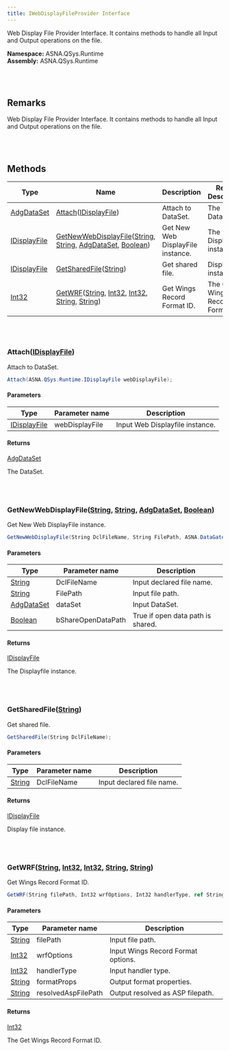 ```yaml
---
title: IWebDisplayFileProvider Interface
---
```


Web Display File Provider Interface. It contains methods to handle all Input and Output operations on the file.

**Namespace:** ASNA.QSys.Runtime <br/>
**Assembly:** ASNA.QSys.Runtime

<br>
<br>

## Remarks

Web Display File Provider Interface. It contains methods to handle all Input and Output operations on the file.

[//]: # ($$TODO: Complete the Remarks section.)

<br>
<br>

## Methods

| Type | Name | Description | Return Description 
| --- | --- | --- | --- 
| [AdgDataSet]($$TODO-ASNA.DataGate.Client.AdgDataSet.html) | [Attach](#attachidisplayfile)([IDisplayFile](/reference/asna-qsys-runtime/classes/i-display-file.html)) | Attach to DataSet. | The DataSet.
| [IDisplayFile](/reference/asna-qsys-runtime/classes/i-display-file.html) | [GetNewWebDisplayFile](#getnewwebdisplayfilestring-string-adgdataset-boolean)([String](https://docs.microsoft.com/en-us/dotnet/api/system.string), [String](https://docs.microsoft.com/en-us/dotnet/api/system.string), [AdgDataSet]($$TODO-ASNA.DataGate.Client.AdgDataSet.html), [Boolean](https://docs.microsoft.com/en-us/dotnet/api/system.boolean)) | Get New Web DisplayFile instance. | The Displayfile instance.
| [IDisplayFile](/reference/asna-qsys-runtime/classes/i-display-file.html) | [GetSharedFile](#getsharedfilestring)([String](https://docs.microsoft.com/en-us/dotnet/api/system.string)) | Get shared file. | Display file instance.
| [Int32](https://docs.microsoft.com/en-us/dotnet/api/system.int32) | [GetWRF](#getwrfstring-int32-int32-string-string)([String](https://docs.microsoft.com/en-us/dotnet/api/system.string), [Int32](https://docs.microsoft.com/en-us/dotnet/api/system.int32), [Int32](https://docs.microsoft.com/en-us/dotnet/api/system.int32), [String](https://docs.microsoft.com/en-us/dotnet/api/system.string), [String](https://docs.microsoft.com/en-us/dotnet/api/system.string)) | Get Wings Record Format ID. | The Get Wings Record Format ID.

<br>
<br>

### Attach([IDisplayFile](/reference/asna-qsys-runtime/classes/i-display-file.html))

Attach to DataSet.

```cs
Attach(ASNA.QSys.Runtime.IDisplayFile webDisplayFile);
```

#### Parameters

| Type | Parameter name | Description
| --- | --- | ---
| [IDisplayFile](/reference/asna-qsys-runtime/classes/i-display-file.html) | webDisplayFile | Input Web Displayfile instance. 

#### Returns

[AdgDataSet]($$TODO-ASNA.DataGate.Client.AdgDataSet.html)

The DataSet.


<br>
<br>

### GetNewWebDisplayFile([String](https://docs.microsoft.com/en-us/dotnet/api/system.string), [String](https://docs.microsoft.com/en-us/dotnet/api/system.string), [AdgDataSet]($$TODO-ASNA.DataGate.Client.AdgDataSet.html), [Boolean](https://docs.microsoft.com/en-us/dotnet/api/system.boolean))

Get New Web DisplayFile instance.

```cs
GetNewWebDisplayFile(String DclFileName, String FilePath, ASNA.DataGate.Client.AdgDataSet dataSet, Boolean bShareOpenDataPath);
```

#### Parameters

| Type | Parameter name | Description
| --- | --- | ---
| [String](https://docs.microsoft.com/en-us/dotnet/api/system.string) | DclFileName | Input declared file name. 
| [String](https://docs.microsoft.com/en-us/dotnet/api/system.string) | FilePath | Input file path. 
| [AdgDataSet]($$TODO-ASNA.DataGate.Client.AdgDataSet.html) | dataSet | Input DataSet. 
| [Boolean](https://docs.microsoft.com/en-us/dotnet/api/system.boolean) | bShareOpenDataPath | True if open data path is shared. 

#### Returns

[IDisplayFile](/reference/asna-qsys-runtime/classes/i-display-file.html)

The Displayfile instance.


<br>
<br>

### GetSharedFile([String](https://docs.microsoft.com/en-us/dotnet/api/system.string))

Get shared file.

```cs
GetSharedFile(String DclFileName);
```

#### Parameters

| Type | Parameter name | Description
| --- | --- | ---
| [String](https://docs.microsoft.com/en-us/dotnet/api/system.string) | DclFileName | Input declared file name. 

#### Returns

[IDisplayFile](/reference/asna-qsys-runtime/classes/i-display-file.html)

Display file instance.


<br>
<br>

### GetWRF([String](https://docs.microsoft.com/en-us/dotnet/api/system.string), [Int32](https://docs.microsoft.com/en-us/dotnet/api/system.int32), [Int32](https://docs.microsoft.com/en-us/dotnet/api/system.int32), [String](https://docs.microsoft.com/en-us/dotnet/api/system.string), [String](https://docs.microsoft.com/en-us/dotnet/api/system.string))

Get Wings Record Format ID.

```cs
GetWRF(String filePath, Int32 wrfOptions, Int32 handlerType, ref String formatProps, ref String resolvedAspFilePath);
```

#### Parameters

| Type | Parameter name | Description
| --- | --- | ---
| [String](https://docs.microsoft.com/en-us/dotnet/api/system.string) | filePath | Input file path. 
| [Int32](https://docs.microsoft.com/en-us/dotnet/api/system.int32) | wrfOptions | Input Wings Record Format options. 
| [Int32](https://docs.microsoft.com/en-us/dotnet/api/system.int32) | handlerType | Input handler type. 
| [String](https://docs.microsoft.com/en-us/dotnet/api/system.string) | formatProps | Output format properties. 
| [String](https://docs.microsoft.com/en-us/dotnet/api/system.string) | resolvedAspFilePath | Output resolved as ASP filepath. 

#### Returns

[Int32](https://docs.microsoft.com/en-us/dotnet/api/system.int32)

The Get Wings Record Format ID.


<br>
<br>

